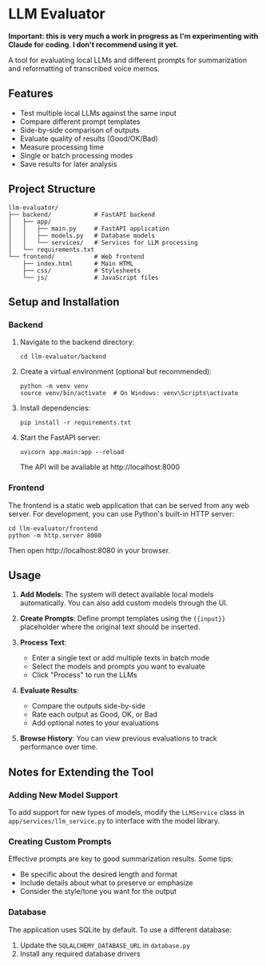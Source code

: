 # LLM Evaluator

**Important: this is very much a work in progress as I'm experimenting with Claude for coding. I don't recommend using it yet.**

A tool for evaluating local LLMs and different prompts for summarization and reformatting of transcribed voice memos.

## Features

- Test multiple local LLMs against the same input
- Compare different prompt templates
- Side-by-side comparison of outputs
- Evaluate quality of results (Good/OK/Bad)
- Measure processing time
- Single or batch processing modes
- Save results for later analysis

## Project Structure

```
llm-evaluator/
├── backend/            # FastAPI backend
│   ├── app/
│   │   ├── main.py     # FastAPI application
│   │   ├── models.py   # Database models
│   │   └── services/   # Services for LLM processing
│   └── requirements.txt
└── frontend/           # Web frontend
    ├── index.html      # Main HTML
    ├── css/            # Stylesheets
    └── js/             # JavaScript files
```

## Setup and Installation

### Backend

1. Navigate to the backend directory:
   ```
   cd llm-evaluator/backend
   ```

2. Create a virtual environment (optional but recommended):
   ```
   python -m venv venv
   source venv/bin/activate  # On Windows: venv\Scripts\activate
   ```

3. Install dependencies:
   ```
   pip install -r requirements.txt
   ```

4. Start the FastAPI server:
   ```
   uvicorn app.main:app --reload
   ```

   The API will be available at http://localhost:8000

### Frontend

The frontend is a static web application that can be served from any web server. For development, you can use Python's built-in HTTP server:

```
cd llm-evaluator/frontend
python -m http.server 8080
```

Then open http://localhost:8080 in your browser.

## Usage

1. **Add Models**: The system will detect available local models automatically. You can also add custom models through the UI.

2. **Create Prompts**: Define prompt templates using the `{{input}}` placeholder where the original text should be inserted.

3. **Process Text**:
   - Enter a single text or add multiple texts in batch mode
   - Select the models and prompts you want to evaluate
   - Click "Process" to run the LLMs

4. **Evaluate Results**:
   - Compare the outputs side-by-side
   - Rate each output as Good, OK, or Bad
   - Add optional notes to your evaluations

5. **Browse History**: You can view previous evaluations to track performance over time.

## Notes for Extending the Tool

### Adding New Model Support

To add support for new types of models, modify the `LLMService` class in `app/services/llm_service.py` to interface with the model library.

### Creating Custom Prompts

Effective prompts are key to good summarization results. Some tips:
- Be specific about the desired length and format
- Include details about what to preserve or emphasize
- Consider the style/tone you want for the output

### Database

The application uses SQLite by default. To use a different database:
1. Update the `SQLALCHEMY_DATABASE_URL` in `database.py`
2. Install any required database drivers